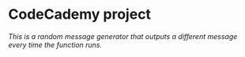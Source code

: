 # CodeCademy project
###### This is a random message generator that outputs a different message every time the function runs.
